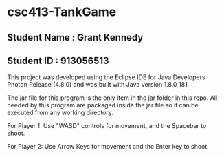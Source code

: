 # csc413-TankGame

## Student Name : Grant Kennedy
## Student ID : 913056513

This project was developed using the 
Eclipse IDE for Java Developers Photon Release (4.8.0)
and was built with Java version 1.8.0_181

The jar file for this program is the only item in the jar folder in this repo.
All needed by this program are packaged inside the jar file
so it can be executed from any working directory.

For Player 1:
Use "WASD" controls for movement, and the Spacebar to shoot.

For Player 2:
Use Arrow Keys for movement and the Enter key to shoot.